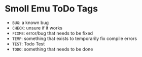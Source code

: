 # Smoll Emu ToDo Tags

- `BUG`: a known bug
- `CHECK`: unsure if it works
- `FIXME`: error/bug that needs to be fixed 
- `TEMP`: something that exists to temporarily fix compile errors
- `TEST`: Todo Test
- `TODO`: something that needs to be done